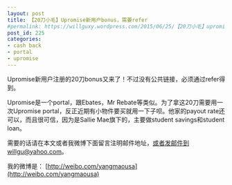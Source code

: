 ```yaml
---
layout: post
title: 【20刀小毛】Upromise新用户bonus，需要refer
#permalink: https://willguxy.wordpress.com/2015/06/25/【20刀小毛】upromise新用户bonus，需要refer/index.html
post_id: 225
categories: 
- cash back
- portal
- upromise
---
```


Upromise新用户注册的20刀bonus又来了！不过没有公共链接，必须通过refer得到。

Upromise是一个portal，跟Ebates，Mr Rebate等类似。为了拿这20刀需要用一次Upromise portal，反正近期有小物件要买就用一下子呗。他家的payout rate还可以，而且很可信，因为是Sallie Mae旗下的，主要做student savings和student loan。

需要的话请在本文或者我微博下面留言注明邮件地址，或者发邮件到willgu@yahoo.com。

我的微博是：
[http://weibo.com/yangmaousa](http://weibo.com/yangmaousa)